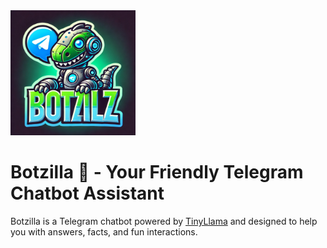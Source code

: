 <img src="./git_resources/logo.png" width="200" height="200">

# Botzilla 🦖 - Your Friendly Telegram Chatbot Assistant

Botzilla is a Telegram chatbot powered by [TinyLlama](https://huggingface.co/TinyLlama/TinyLlama-1.1B-Chat-v1.0) and designed to help you with answers, facts, and fun interactions.